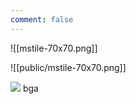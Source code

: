 ```yaml
---
comment: false
---
```


![[mstile-70x70.png]]

![[public/mstile-70x70.png]]

![](https://deathnote.oss-cn-chengdu.aliyuncs.com/photo/code_upload/admin/2024/btzL12NIFhZV.jpg)
bga
